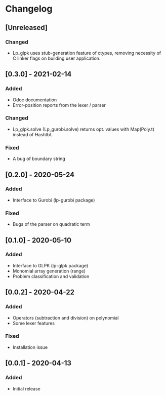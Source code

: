 # Changelog

## [Unreleased]
### Changed
- Lp_glpk uses stub-generation feature of ctypes, removing necessity of C linker flags on building user application.

## [0.3.0] - 2021-02-14
### Added
- Odoc documentation
- Error-position reports from the lexer / parser

### Changed
- Lp_glpk.solve (Lp_gurobi.solve) returns opt. values with Map(Poly.t) instead of Hashtbl.

### Fixed
- A bug of boundary string

## [0.2.0] - 2020-05-24
### Added
- Interface to Gurobi (lp-gurobi package)

### Fixed
- Bugs of the parser on quadratic term

## [0.1.0] - 2020-05-10
### Added
- Interface to GLPK (lp-glpk package)
- Monomial array generation (range)
- Problem classification and validation

## [0.0.2] - 2020-04-22
### Added
- Operators (subtraction and division) on polynomial
- Some lexer features

### Fixed
- Installation issue

## [0.0.1] - 2020-04-13
### Added
- Initial release
